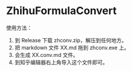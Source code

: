 # ZhihuFormulaConvert

使用方法：

1. 到 Release 下载 zhconv.zip，解压到任何地方。
2. 把 markdown 文件 XX.md 拖到 zhconv.exe 上。
3. 会生成 XX.conv.md 文件。
4. 到知乎编辑器右上角导入这个文件即可。
